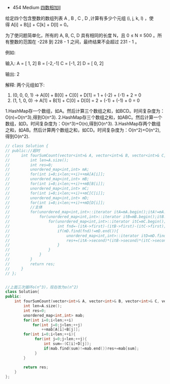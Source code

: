 - 454 Medium [四数相加Ⅱ](https://leetcode-cn.com/problems/4sum-ii/)

给定四个包含整数的数组列表 A , B , C , D ,计算有多少个元组 (i, j, k, l) ，使得 A[i] + B[j] + C[k] + D[l] = 0。

为了使问题简单化，所有的 A, B, C, D 具有相同的长度 N，且 0 ≤ N ≤ 500 。所有整数的范围在 -228 到 228 - 1 之间，最终结果不会超过 231 - 1 。

例如:

输入:
A = [ 1, 2]
B = [-2,-1]
C = [-1, 2]
D = [ 0, 2]

输出:
2

解释:
两个元组如下:
1. (0, 0, 0, 1) -> A[0] + B[0] + C[0] + D[1] = 1 + (-2) + (-1) + 2 = 0
2. (1, 1, 0, 0) -> A[1] + B[1] + C[0] + D[0] = 2 + (-1) + (-1) + 0 = 0

1.HashMap存一个数组，如A。然后计算三个数组之和，如BCD。时间复杂度为：O(n)+O(n^3),得到O(n^3).
2.HashMap存三个数组之和，如ABC。然后计算一个数组，如D。时间复杂度为：O(n^3)+O(n),得到O(n^3).
3.HashMap存两个数组之和，如AB。然后计算两个数组之和，如CD。时间复杂度为：O(n^2)+O(n^2),得到O(n^2).


```c++
// class Solution {
// public://超时
//     int fourSumCount(vector<int>& A, vector<int>& B, vector<int>& C, vector<int>& D) {
//         int len=A.size();
//         int res=0;
//         unordered_map<int,int> mA;
//         for(int i=0;i<len;++i)++mA[A[i]];
//         unordered_map<int,int> mB;
//         for(int i=0;i<len;++i)++mB[B[i]];
//         unordered_map<int,int> mC;
//         for(int i=0;i<len;++i)++mC[C[i]];
//         unordered_map<int,int> mD;
//         for(int i=0;i<len;++i)++mD[D[i]];
//         //主体
//         for(unordered_map<int,int>::iterator itA=mA.begin();itA!=mA.end();++itA){
//             for(unordered_map<int,int>::iterator itB=mB.begin();itB!=mB.end();++itB){
//                 for(unordered_map<int,int>::iterator itC=mC.begin();itC!=mC.end();++itC){
//                     int fnd=-(itA->first)-(itB->first)-(itC->first);
//                     if(mD.find(fnd)!=mD.end()){
//                         unordered_map<int,int>::iterator itD=mD.find(fnd);
//                         res+=(itA->second)*(itB->second)*(itC->second)*(itD->second);
//                     }
//                 }
//             }
//         }
//         return res;
//     }
// };


//上面三次循环o(n^3)，现在改为o(n^2)
class Solution{
public:
    int fourSumCount(vector<int>& A, vector<int>& B, vector<int>& C, vector<int>& D) {
        int len=A.size();
        int res=0;
        unordered_map<int,int> mab;
        for(int i=0;i<len;++i)
            for(int j=0;j<len;++j)
                ++mab[A[i]+B[j]];
        for(int i=0;i<len;++i){
             for(int j=0;j<len;++j){
                 int sum=-(C[i]+D[j]);
                 if(mab.find(sum)!=mab.end())res+=mab[sum];
             }
        }
           
        return res;        
    }
};
```

